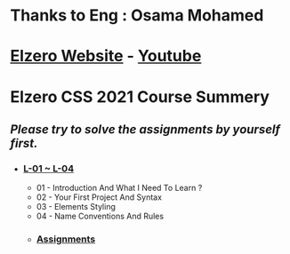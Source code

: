 # Thanks to Eng : Osama Mohamed
# [Elzero Website](https://elzero.org/) - [Youtube](https://www.youtube.com/playlist?list=PLDoPjvoNmBAzjsz06gkzlSrlev53MGIKe)
# Elzero CSS 2021 Course Summery
## *Please try to solve the assignments by yourself first.*

* ### [L-01 ~ L-04](https://github.com/islamahmedc/Elzero_CSS_2021_Course/wiki/Home---L-01-~-L-04)
    * 01 - Introduction And What I Need To Learn ?
    * 02 - Your First Project And Syntax
    * 03 - Elements Styling
    * 04 - Name Conventions And Rules
    * ### [Assignments](https://github.com/islamahmedc/Elzero_CSS_2021_Course/tree/master/Assignments/L-01~L-04)